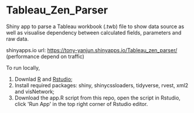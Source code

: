 # Tableau_Zen_Parser
Shiny app to parse a Tableau workbook (.twb) file to show data source as well as visualise dependency between calculated fields, parameters and raw data.

shinyapps.io url: https://tony-yanjun.shinyapps.io/Tableau_zen_parser/ (performance depend on traffic)

To run locally, 
1. Downlad [R](https://cran.r-project.org/bin/windows/base/) and [Rstudio](https://www.rstudio.com/products/rstudio/download/); 
2. Install required packages: shiny, shinycssloaders, tidyverse, rvest, xml2 and visNetwork;
3. Download the app.R script from this repo, open the script in Rstudio, click 'Run App' in the top right corner of Rstudio editor. 
